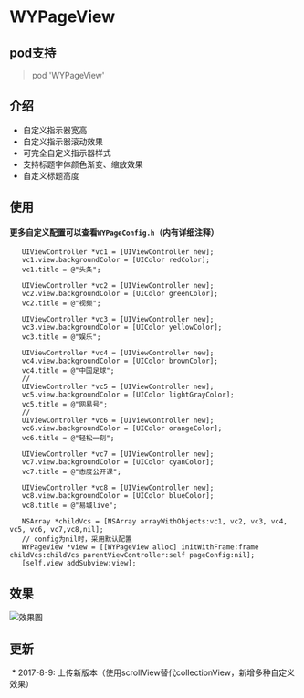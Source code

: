# WYPageView

## pod支持
> pod 'WYPageView'
## 介绍
 * 自定义指示器宽高
 * 自定义指示器滚动效果
 * 可完全自定义指示器样式
 * 支持标题字体颜色渐变、缩放效果
 * 自定义标题高度

## 使用
#### 更多自定义配置可以查看`WYPageConfig.h`（内有详细注释）
 ```
    UIViewController *vc1 = [UIViewController new];
    vc1.view.backgroundColor = [UIColor redColor];
    vc1.title = @"头条";
    
    UIViewController *vc2 = [UIViewController new];
    vc2.view.backgroundColor = [UIColor greenColor];
    vc2.title = @"视频";
    
    UIViewController *vc3 = [UIViewController new];
    vc3.view.backgroundColor = [UIColor yellowColor];
    vc3.title = @"娱乐";
    
    UIViewController *vc4 = [UIViewController new];
    vc4.view.backgroundColor = [UIColor brownColor];
    vc4.title = @"中国足球";
    //
    UIViewController *vc5 = [UIViewController new];
    vc5.view.backgroundColor = [UIColor lightGrayColor];
    vc5.title = @"网易号";
    //
    UIViewController *vc6 = [UIViewController new];
    vc6.view.backgroundColor = [UIColor orangeColor];
    vc6.title = @"轻松一刻";
    
    UIViewController *vc7 = [UIViewController new];
    vc7.view.backgroundColor = [UIColor cyanColor];
    vc7.title = @"态度公开课";
    
    UIViewController *vc8 = [UIViewController new];
    vc8.view.backgroundColor = [UIColor blueColor];
    vc8.title = @"易城live";
    
    NSArray *childVcs = [NSArray arrayWithObjects:vc1, vc2, vc3, vc4, vc5, vc6, vc7,vc8,nil];
    // config为nil时，采用默认配置
    WYPageView *view = [[WYPageView alloc] initWithFrame:frame childVcs:childVcs parentViewController:self pageConfig:nil];
    [self.view addSubview:view];
 ```
 
 ## 效果
 
![效果图](https://github.com/lwy121810/WYPageView/blob/master/Image/效果图.gif)

 ## 更新
  * 2017-8-9: 上传新版本（使用scrollView替代collectionView，新增多种自定义效果）

